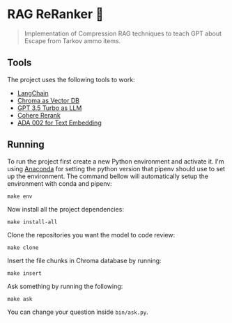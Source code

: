 # RAG ReRanker 🤖

> Implementation of Compression RAG techniques to teach GPT about Escape from Tarkov ammo items.

## Tools

The project uses the following tools to work:

- [LangChain](https://python.langchain.com/docs/introduction/)
- [Chroma as Vector DB](https://www.trychroma.com/)
- [GPT 3.5 Turbo as LLM](https://platform.openai.com/docs/models#gpt-3-5-turbo)
- [Cohere Rerank](https://cohere.com/rerank)
- [ADA 002 for Text Embedding](https://platform.openai.com/docs/models#embeddings)

## Running

To run the project first create a new Python environment and activate it. I'm using [Anaconda](https://www.anaconda.com/) for setting the python version that pipenv should use to set up the environment. The command bellow will automatically setup the environment with conda and pipenv:

```shell
make env
```

Now install all the project dependencies:

```shell
make install-all
```

Clone the repositories you want the model to code review:

```shell
make clone
```

Insert the file chunks in Chroma database by running:

```shell
make insert 
```

Ask something by running the following:

```shell
make ask
```

You can change your question inside `bin/ask.py`.
